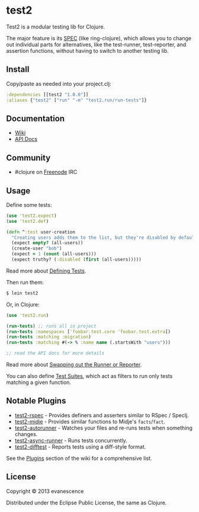 # test2

Test2 is a modular testing lib for Clojure.

The major feature is its [SPEC](SPEC.md) (like ring-clojure), which allows you to change out individual parts for alternatives, like the test-runner, test-reporter, and assertion functions, without having to switch to another testing lib.

## Install

Copy/paste as needed into your project.clj:

```clojure
:dependencies [[test2 "1.0.0"]]
:aliases {"test2" ["run" "-m" "test2.run/run-tests"]}
```

## Documentation

* [Wiki](https://github.com/evanescence/test2/wiki)
* [API Docs](http://evanescence.github.com/test2)

## Community

* #clojure on [Freenode](http://freenode.net/) IRC

## Usage

Define some tests:

```clojure
(use 'test2.expect)
(use 'test2.def)

(defn ^:test user-creation
  "Creating users adds them to the list, but they're disabled by default." []
  (expect empty? (all-users))
  (create-user "bob")
  (expect = 1 (count (all-users)))
  (expect truthy? (:disabled (first (all-users)))))
```

Read more about [Defining Tests](../../wiki/Home#defining-tests).

Then run them:

```bash
$ lein test2
```

Or, in Clojure:

```clojure
(use 'test2.run)

(run-tests) ;; runs all in project
(run-tests :namespaces ['foobar.test.core 'foobar.test.extra])
(run-tests :matching :migration)
(run-tests :matching #(-> % :name name (.startsWith "users")))

;; read the API docs for more details
```

Read more about [Swapping out the Runner or Reporter](../../wiki/Home#swapping-out-the-runner-or-reporter).

You can also define [Test Suites](../../wiki/Home#test-suites), which act as filters to run only tests matching a given function.

## Notable Plugins

* [test2-rspec](#) - Provides definers and asserters similar to RSpec / Speclj.
* [test2-midje](#) - Provides similar functions to Midje's `facts`/`fact`.
* [test2-autorunner](#) - Watches your files and re-runs tests when something changes.
* [test2-async-runner](#) - Runs tests concurrently.
* [test2-difftest](#) - Reports tests using a diff-style format.

See the [Plugins](../../wiki/Home#plugins) section of the wiki for a comprehensive list.

## License

Copyright © 2013 evanescence

Distributed under the Eclipse Public License, the same as Clojure.
